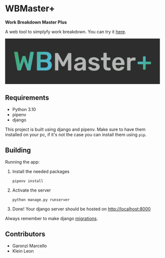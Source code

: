# WBMaster+

**Work Breakdown Master Plus**

A web tool to simplyfy work breakdown. You can try it [here](http://wbmaster.eba-rtcbmfa5.eu-central-1.elasticbeanstalk.com/).

![](WBMaster/static/wbmaster_logo_full.jpg)


## Requirements

- Python 3.10
- pipenv
- django

This project is built using django and pipenv. Make sure to have them installed on your pc, if it's not the case you can install them using `pip`.


## Building

Running the app:
1. Install the needed packages
    ```shell
    pipenv install
    ```

1. Activate the server
    ```shell
    python manage.py runserver
    ```

1. Done! Your django server should be hosted on [http://localhost:8000](http://localhost:8000)

Always remember to make django [migrations](https://docs.djangoproject.com/en/4.1/topics/migrations/).


## Contributors

- Garonzi Marcello
- Klein Leon
